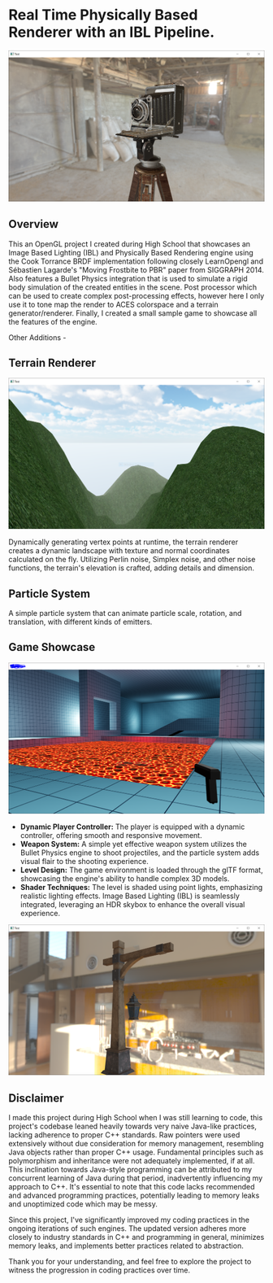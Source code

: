 # Real Time Physically Based Renderer with an IBL Pipeline. 
![Engine Showcase](pbr3.PNG)
## Overview

This an OpenGL project I created during High School that showcases an Image Based Lighting (IBL) and Physically Based Rendering engine using the Cook Torrance BRDF implementation following closely LearnOpengl and Sébastien Lagarde's "Moving Frostbite to PBR" paper from SIGGRAPH 2014. Also features a Bullet Physics integration that is used to simulate a rigid body simulation of the created entities in the scene. Post processor which can be used to create complex post-processing effects, however here I only use it to tone map the render to ACES colorspace and a terrain generator/renderer.
Finally, I created a small sample game to showcase all the features of the engine.

Other Additions - 

## Terrain Renderer
![Engine Showcase](terrain2.PNG)

Dynamically generating vertex points at runtime, the terrain renderer creates a dynamic landscape with texture and normal coordinates calculated on the fly. Utilizing Perlin noise, Simplex noise, and other noise functions, the terrain's elevation is crafted, adding details and dimension.

## Particle System 

A simple particle system that can animate particle scale, rotation, and translation, with different kinds of emitters.  

## Game Showcase
![Engine Showcase](engine.PNG)

- **Dynamic Player Controller:** The player is equipped with a dynamic controller, offering smooth and responsive movement.
- **Weapon System:** A simple yet effective weapon system utilizes the Bullet Physics engine to shoot projectiles, and the particle system adds visual flair to the shooting experience.
- **Level Design:** The game environment is loaded through the glTF format, showcasing the engine's ability to handle complex 3D models.
- **Shader Techniques:** The level is shaded using point lights, emphasizing realistic lighting effects. Image Based Lighting (IBL) is seamlessly integrated, leveraging an HDR skybox to enhance the overall visual experience.

![Engine Showcase](pbr2.PNG)

## Disclaimer

I made this project during High School when I was still learning to code, this project's codebase leaned heavily towards very naive Java-like practices, lacking adherence to proper C++ standards. Raw pointers were used extensively without due consideration for memory management, resembling Java objects rather than proper C++ usage. Fundamental principles such as polymorphism and inheritance were not adequately implemented, if at all.
This inclination towards Java-style programming can be attributed to my concurrent learning of Java during that period, inadvertently influencing my approach to C++.
It's essential to note that this code lacks recommended and advanced programming practices, potentially leading to memory leaks and unoptimized code which may be messy.

Since this project, I've significantly improved my coding practices in the ongoing iterations of such engines. The updated version adheres more closely to industry standards in C++ and programming in general, minimizes memory leaks, and implements better practices related to abstraction.


Thank you for your understanding, and feel free to explore the project to witness the progression in coding practices over time.
